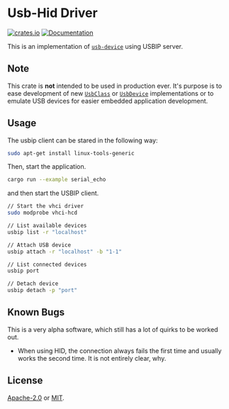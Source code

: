 [1]: https://docs.rs/usb-device/0.2.7/usb_device/
[2]: https://docs.rs/usb-device/0.2.7/usb_device/device/struct.UsbDevice.html
[3]: https://docs.rs/usb-device/0.2.7/usb_device/class/trait.UsbClass.html

[doc-badge]: https://docs.rs/usbip-device/badge.svg
[doc-link]: https://docs.rs/usbip-device

[crates-badge]: https://img.shields.io/crates/v/usbip-device
[crates-link]: https://crates.io/crates/usbip-device

[apache2-license]: https://spdx.org/licenses/Apache-2.0.html
[mit-license]: https://spdx.org/licenses/MIT.htm

# Usb-Hid Driver

[![crates.io][crates-badge]][crates-link]
[![Documentation][doc-badge]][doc-link]

This is an implementation of [`usb-device`][1] using USBIP server.

## Note

This crate is **not** intended to be used in production ever.
It's purpose is to ease development of new [`UsbClass`][3] or [`UsbDevice`][2] implementations or to emulate USB devices for easier embedded application development.

## Usage

The usbip client can be stared in the following way:

```bash
sudo apt-get install linux-tools-generic
```

Then, start the application.

```bash
cargo run --example serial_echo
```

and then start the USBIP client.

```bash
// Start the vhci driver
sudo modprobe vhci-hcd

// List available devices
usbip list -r "localhost" 

// Attach USB device
usbip attach -r "localhost" -b "1-1"

// List connected devices
usbip port

// Detach device
usbip detach -p "port"
```

## Known Bugs

This is a very alpha software, which still has a lot of quirks to be worked out.

- When using HID, the connection always fails the first time and usually works the second time. It is not entirely clear, why.

## License

[Apache-2.0][apache2-license] or [MIT][mit-license].

